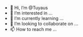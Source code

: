 - 👋 Hi, I’m @Tuyaus
- 👀 I’m interested in ...
- 🌱 I’m currently learning ...
- 💞️ I’m looking to collaborate on ...
- 📫 How to reach me ...

<!---
Tuyaus/Tuyaus is a ✨ special ✨ repository because its `README.md` (this file) appears on your GitHub profile.
You can click the Preview link to take a look at your changes.
--->
